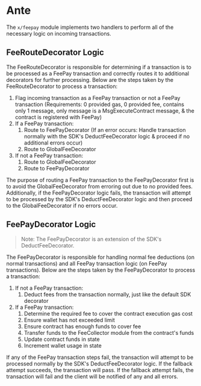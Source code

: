 <!--
order: 3
-->

# Ante

The `x/feepay` module implements two handlers to perform all of the necessary logic on incoming transactions.

## FeeRouteDecorator Logic

The FeeRouteDecorator is responsible for determining if a transaction is to be processed as a FeePay transaction and correctly routes it to additional decorators for further processing. Below are the steps taken by the FeeRouteDecorator to process a transaction:

1. Flag incoming transaction as a FeePay transaction or not a FeePay transaction (Requirements: 0 provided gas, 0 provided fee, contains only 1 message, only message is a MsgExecuteContract message, & the contract is registered with FeePay)
2. If a FeePay transaction: 
   1. Route to FeePayDecorator (If an error occurs: Handle transaction normally with the SDK's DeductFeeDecorator logic & proceed if no additional errors occur)
   2. Route to GlobalFeeDecorator
3. If not a FeePay transaction: 
   1. Route to GlobalFeeDecorator
   2. Route to FeePayDecorator

The purpose of routing a FeePay transaction to the FeePayDecorator first is to avoid the GlobalFeeDecorator from erroring out due to no provided fees. Additionally, if the FeePayDecorator logic fails, the transaction will attempt to be processed by the SDK's DeductFeeDecorator logic and then proceed to the GlobalFeeDecorator if no errors occur.

## FeePayDecorator Logic

> Note: The FeePayDecorator is an extension of the SDK's DeductFeeDecorator.

The FeePayDecorator is responsible for handling normal fee deductions (on normal transactions) and all FeePay transaction logic (on FeePay transactions). Below are the steps taken by the FeePayDecorator to process a transaction:

1. If not a FeePay transaction: 
   1. Deduct fees from the transaction normally, just like the default SDK decorator
2. If a FeePay transaction:
   1. Determine the required fee to cover the contract execution gas cost
   2. Ensure wallet has not exceeded limit
   3. Ensure contract has enough funds to cover fee
   4. Transfer funds to the FeeCollector module from the contract's funds
   5. Update contract funds in state
   6. Increment wallet usage in state

If any of the FeePay transaction steps fail, the transaction will attempt to be processed normally by the SDK's DeductFeeDecorator logic. If the fallback attempt succeeds, the transaction will pass. If the fallback attempt fails, the transaction will fail and the client will be notified of any and all errors.